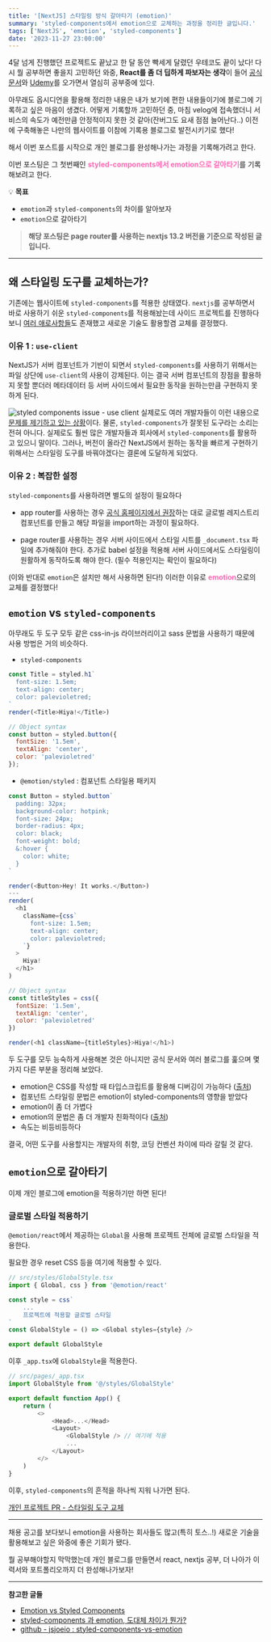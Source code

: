 ```yaml
---
title: '[NextJS] 스타일링 방식 갈아타기 (emotion)'
summary: 'styled-components에서 emotion으로 교체하는 과정을 정리한 글입니다.'
tags: ['NextJS', 'emotion', 'styled-components']
date: '2023-11-27 23:00:00'
---
```


4달 넘게 진행했던 프로젝트도 끝났고 한 달 동안 빡세게 달렸던 우테코도 끝이 났다!
다시 뭘 공부하면 좋을지 고민하던 와중, **React를 좀 더 딥하게 파보자는 생각**이 들어 [공식 문서](https://react.dev/)와 [Udemy](https://www.udemy.com/course/best-react/)를 오가면서 열심히 공부중에 있다.

아무래도 옵시디언을 활용해 정리한 내용은 내가 보기에 편한 내용들이기에 블로그에 기록하고 싶은 마음이 생겼다.
어떻게 기록할까 고민하던 중, 마침 velog에 접속했더니 서비스의 속도가 예전만큼 안정적이지 못한 것 같아(잔버그도 요새 점점 늘어난다..) 이전에 구축해놓은 나만의 웹사이트를 이참에 기록용 블로그로 발전시키기로 했다!

해서 이번 포스트를 시작으로 개인 블로그를 완성해나가는 과정을 기록해가려고 한다.

이번 포스팅은 그 첫번째인 <span style="color:#ff69b4"> **styled-components에서 emotion으로 갈아타기**</span>를 기록해보려고 한다.

💡 **목표**
- `emotion`과 `styled-components`의 차이를 알아보자
- `emotion`으로 갈아타기

> **해당 포스팅은 page router를 사용하는 nextjs 13.2 버전을 기준으로 작성된 글입니다.**

---
## 왜 스타일링 도구를 교체하는가?
기존에는 웹사이트에 `styled-components`를 적용한 상태였다.
`nextjs`를 공부하면서 바로 사용하기 쉬운 `styled-components`를 적용해놨는데 사이드 프로젝트를 진행하다보니 [여러 애로사항들](https://velog.io/@gouz7514/how-to-use-nextjs-13-properly#styled-components)도 존재했고 새로운 기술도 활용할겸 교체를 결정했다.

### 이유 1 : `use-client`
NextJS가 서버 컴포넌트가 기반이 되면서 `styled-components`를 사용하기 위해서는 파일 상단에 `use-client`의 사용이 강제된다. 이는 결국 서버 컴포넌트의 장점을 활용하지 못할 뿐더러 메타데이터 등 서버 사이드에서 필요한 동작을 원하는만큼 구현하지 못하게 된다.

![styled components issue - use client](https://velog.velcdn.com/images/gouz7514/post/4778a135-5873-4acd-b0f9-4a183f5855e4/image.png)
실제로도 여러 개발자들이 이런 내용으로 [문제를 제기하고 있는 상황](https://github.com/styled-components/styled-components/issues/4025)이다.
물론, `styled-components`가 잘못된 도구라는 소리는 전혀 아니다. 실제로도 훨씬 많은 개발자들과 회사에서 `styled-components`를 활용하고 있으니 말이다. 그러나, 버전이 올라간 NextJS에서 원하는 동작을 빠르게 구현하기 위해서는 스타일링 도구를 바꿔야겠다는 결론에 도달하게 되었다.

### 이유 2 : 복잡한 설정
`styled-components`를 사용하려면 별도의 설정이 필요하다
- app router를 사용하는 경우
[공식 홈페이지에서 권장](https://nextjs.org/docs/app/building-your-application/styling/css-in-js#styled-components)하는 대로 글로벌 레지스트리 컴포넌트를 만들고 해당 파일을 import하는 과정이 필요하다.

- page router를 사용하는 경우
서버 사이드에서 스타일 시트를 `_document.tsx` 파일에 추가해줘야 한다. 추가로 babel 설정을 적용해 서버 사이드에서도 스타일링이 원활하게 동작하도록 해야 한다. (필수 적용인지는 확인이 필요하다)

(이와 반대로 `emotion`은 설치만 해서 사용하면 된다!)
이러한 이유로 <span style="color:#ff69b4">**emotion**</span>으로의 교체를 결정했다!

## `emotion` vs `styled-components`
아무래도 두 도구 모두 같은 css-in-js 라이브러리이고 sass 문법을 사용하기 때문에 사용 방법은 거의 비슷하다.

- `styled-components`
```javascript
const Title = styled.h1`
  font-size: 1.5em;
  text-align: center;
  color: palevioletred;
`
render(<Title>Hiya!</Title>)

// Object syntax
const button = styled.button({
  fontSize: '1.5em',
  textAlign: 'center',
  color: 'palevioletred'
});
```

- `@emotion/styled` : 컴포넌트 스타일용 패키지
```javascript
const Button = styled.button`
  padding: 32px;
  background-color: hotpink;
  font-size: 24px;
  border-radius: 4px;
  color: black;
  font-weight: bold;
  &:hover {
    color: white;
  }
`

render(<Button>Hey! It works.</Button>)
---
render(
  <h1
    className={css`
      font-size: 1.5em;
      text-align: center;
      color: palevioletred;
    `}
  >
    Hiya!
  </h1>
)

// Object syntax
const titleStyles = css({
  fontSize: '1.5em',
  textAlign: 'center',
  color: 'palevioletred'
})

render(<h1 className={titleStyles}>Hiya!</h1>)

```

두 도구를 모두 능숙하게 사용해본 것은 아니지만 공식 문서와 여러 블로그를 훑으며 몇가지 다른 부분을 정리해 보았다.
- emotion은 CSS를 작성할 때 타입스크립트를 활용해 디버깅이 가능하다 ([출처](https://emotion.sh/docs/best-practices))
- 컴포넌트 스타일링 문법은 emotion이 styled-components의 영향을 받았다
- emotion이 좀 더 가볍다
- emotion의 문법은 좀 더 개발자 친화적이다 ([출처](https://emotion.sh/docs/composition))
- 속도는 비등비등하다

결국, 어떤 도구를 사용할지는 개발자의 취향, 코딩 컨벤션 차이에 따라 갈릴 것 같다.

## `emotion`으로 갈아타기
이제 개인 블로그에 emotion을 적용하기만 하면 된다!

### 글로벌 스타일 적용하기
`@emotion/react`에서 제공하는 `Global`을 사용해 프로젝트 전체에 글로벌 스타일을 적용한다.

필요한 경우 reset CSS 등을 여기에 적용할 수 있다.
```typescript
// src/styles/GlobalStyle.tsx
import { Global, css } from '@emotion/react'

const style = css`
	...
	프로젝트에 적용할 글로벌 스타일
`
const GlobalStyle = () => <Global styles={style} />

export default GlobalStyle
```

이후 `_app.tsx`에 `GlobalStyle`을 적용한다.
```typescript
// src/pages/_app.tsx
import GlobalStyle from '@/styles/GlobalStyle'

export default function App() {
	return (
    	<>
      		<Head>...</Head>
      		<Layout>
      			<GlobalStyle /> // 여기에 적용
      			...
      		</Layout>
      	</>
    )
}
```

이후, `styled-components`의 흔적을 하나씩 지워 나가면 된다.

[개인 프로젝트 PR - 스타일링 도구 교체](https://github.com/gouz7514/hotdog-log/pull/16)

---
채용 공고를 보다보니 emotion을 사용하는 회사들도 많고(특히 토스..!) 새로운 기술을 활용해보고 싶은 와중에 좋은 기회가 됐다.

뭘 공부해야할지 막막했는데 개인 블로그를 만들면서 react, nextjs 공부, 더 나아가 이력서와 포트폴리오까지 더 완성해나가보자!

---
**참고한 글들**
- [Emotion vs Styled Components](https://caisy.io/blog/emotion-vs-styled-components)
- [styled-components 과 emotion, 도대체 차이가 뭔가?](https://velog.io/@bepyan/styled-components-%EA%B3%BC-emotion-%EB%8F%84%EB%8C%80%EC%B2%B4-%EC%B0%A8%EC%9D%B4%EA%B0%80-%EB%AD%94%EA%B0%80)
- [github - jsjoeio : styled-components-vs-emotion](https://github.com/jsjoeio/styled-components-vs-emotion)